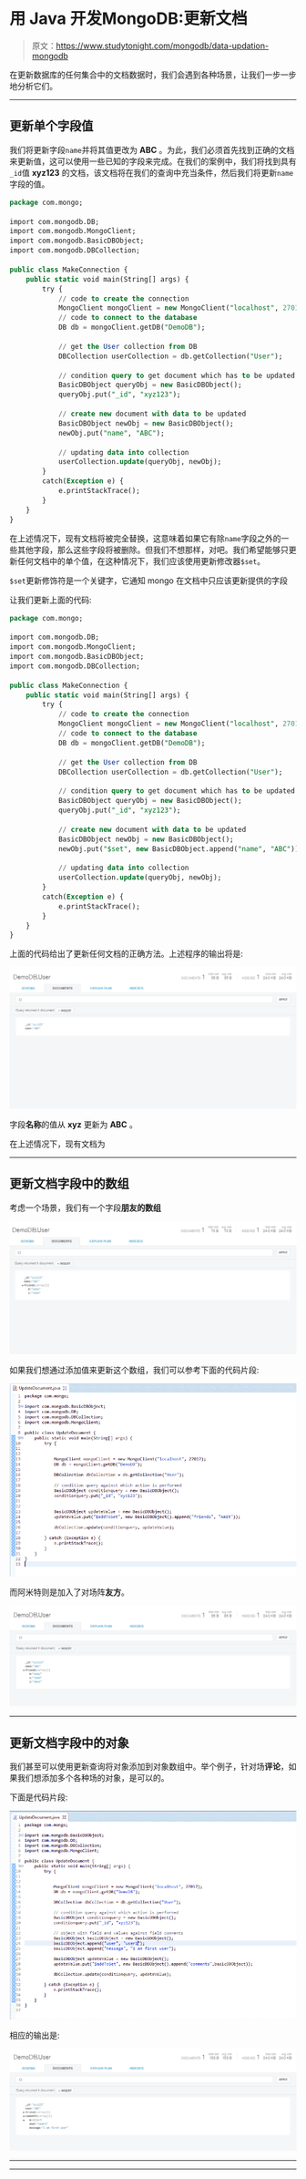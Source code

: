 # 用 Java 开发MongoDB:更新文档

> 原文：<https://www.studytonight.com/mongodb/data-updation-mongodb>

在更新数据库的任何集合中的文档数据时，我们会遇到各种场景，让我们一步一步地分析它们。

* * *

## 更新单个字段值

我们将更新字段`name`并将其值更改为 **ABC** 。为此，我们必须首先找到正确的文档来更新值，这可以使用一些已知的字段来完成。在我们的案例中，我们将找到具有`_id`值 **xyz123** 的文档，该文档将在我们的查询中充当条件，然后我们将更新`name`字段的值。

```sql
package com.mongo;

import com.mongodb.DB; 
import com.mongodb.MongoClient; 
import com.mongodb.BasicDBObject;
import com.mongodb.DBCollection;

public class MakeConnection { 
	public static void main(String[] args) {
		try { 
			// code to create the connection
			MongoClient mongoClient = new MongoClient("localhost", 27017); 
			// code to connect to the database
			DB db = mongoClient.getDB("DemoDB");

			// get the User collection from DB
			DBCollection userCollection = db.getCollection("User");

			// condition query to get document which has to be updated
			BasicDBObject queryObj = new BasicDBObject();
			queryObj.put("_id", "xyz123");

			// create new document with data to be updated
			BasicDBObject newObj = new BasicDBObject();
			newObj.put("name", "ABC");

			// updating data into collection
			userCollection.update(queryObj, newObj);
		} 
		catch(Exception e) { 
			e.printStackTrace(); 
		} 
	}
}
```

在上述情况下，现有文档将被完全替换，这意味着如果它有除`name`字段之外的一些其他字段，那么这些字段将被删除。但我们不想那样，对吧。我们希望能够只更新任何文档中的单个值，在这种情况下，我们应该使用更新修改器`$set`。

`$set`更新修饰符是一个关键字，它通知 mongo 在文档中只应该更新提供的字段

让我们更新上面的代码:

```sql
package com.mongo;

import com.mongodb.DB; 
import com.mongodb.MongoClient; 
import com.mongodb.BasicDBObject;
import com.mongodb.DBCollection;

public class MakeConnection { 
	public static void main(String[] args) {
		try { 
			// code to create the connection
			MongoClient mongoClient = new MongoClient("localhost", 27017); 
			// code to connect to the database
			DB db = mongoClient.getDB("DemoDB");

			// get the User collection from DB
			DBCollection userCollection = db.getCollection("User");

			// condition query to get document which has to be updated
			BasicDBObject queryObj = new BasicDBObject();
			queryObj.put("_id", "xyz123");

			// create new document with data to be updated
			BasicDBObject newObj = new BasicDBObject();
			newObj.put("$set", new BasicDBObject.append("name", "ABC"));

			// updating data into collection
			userCollection.update(queryObj, newObj);
		} 
		catch(Exception e) { 
			e.printStackTrace(); 
		} 
	}
}
```

上面的代码给出了更新任何文档的正确方法。上述程序的输出将是:

![Data Updation in MongoDB](img/94e89df37858d26411fdf751233d5a1f.png)

字段**名称**的值从 **xyz** 更新为 **ABC** 。

在上述情况下，现有文档为

* * *

## 更新文档字段中的数组

考虑一个场景，我们有一个字段**朋友的数组**

![Data Updation in MongoDB](img/a4c34447f168868c88acd1316f93bb1e.png)

如果我们想通过添加值来更新这个数组，我们可以参考下面的代码片段:

![Data Updation in MongoDB](img/275de39f5256b69d599dfc634972631e.png)

而阿米特则是加入了对场阵**友方**。

![Data Updation in MongoDB](img/044187b9fc966faf8c85e7ecd5964eb6.png)

* * *

## 更新文档字段中的对象

我们甚至可以使用更新查询将对象添加到对象数组中。举个例子，针对场**评论**，如果我们想添加多个各种场的对象，是可以的。

下面是代码片段:

![Data Updation in MongoDB](img/74865ed261d25ed3a828d2db60b4ba9a.png)

相应的输出是:

![Data Updation in MongoDB](img/cfee550fcee99c073fa9287df5d1814c.png)

* * *

* * *
